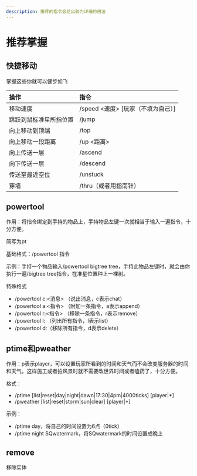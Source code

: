 ```yaml
---
description: 推荐的指令会给出较为详细的用法
---
```


# 推荐掌握

## 快捷移动

掌握这些你就可以健步如飞

| 操作 | 指令 |
| :--- | :--- |
| 移动速度 | /speed &lt;速度&gt; \[玩家（不填为自己）\] |
| 跳跃到鼠标准星所指位置 | /jump |
| 向上移动到顶端 | /top |
| 向上移动一段距离 | /up &lt;距离&gt; |
| 向上传送一层 | /ascend |
| 向下传送一层 | /descend |
| 传送至最近空位 | /unstuck |
| 穿墙 | /thru（或者用指南针） |

## powertool

作用：将指令绑定到手持的物品上，手持物品左键一次就相当于输入一遍指令，十分方便。

简写为pt

基础格式：/powertool 指令

示例：手持一个物品输入/powertool bigtree tree，手持此物品左键时，就会由你执行一遍/bigtree tree指令，在准星位置种上一棵树。

特殊格式

* /powertool c:&lt;消息&gt; （说出消息，c表示chat）
* /powertool a:&lt;指令&gt;  （附加一条指令，a表示append） 
* /powertool r:&lt;指令&gt; （移除一条指令，r表示remove）
* /powertool l: （列出所有指令，l表示list）
* /powertool d:（移除所有指令，d表示delete）

## ptime和pweather

作用：p表示player，可以设置玩家所看到的时间和天气而不会改变服务器的时间和天气。这样施工或者拍风景时就不需要改世界时间或者嗑药了，十分方便。

格式：

* /ptime \[list\|reset\|day\|night\|dawn\|17:30\|4pm\|4000ticks\] \[player\|\*\]
* /pweather \[list\|reset\|storm\|sun\|clear\] \[player\|\*\]

示例：

* /ptime day，将自己的时间设置为6点（0tick）
* /ptime night SQwatermark，将SQwatermark的时间设置成晚上

## remove

移除实体

